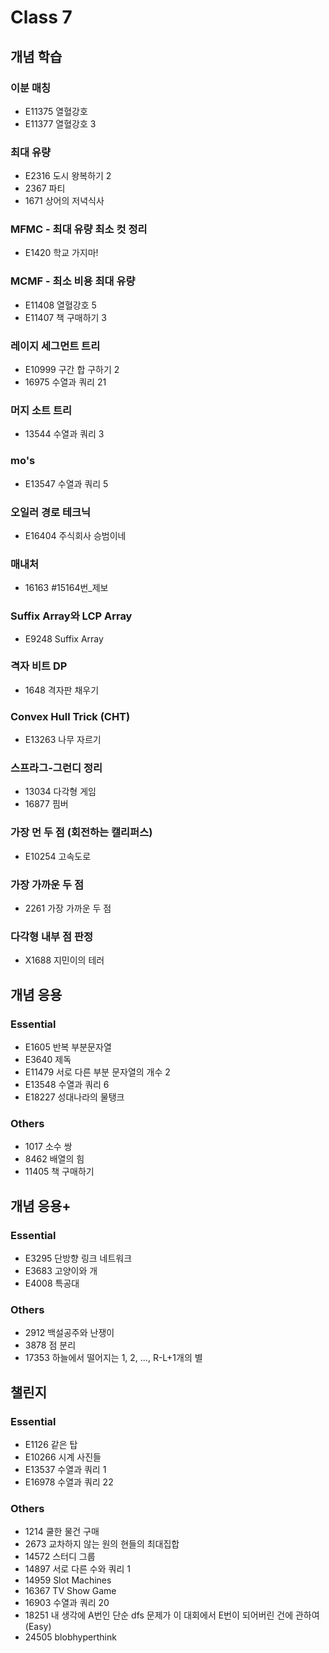 # Class 7


## 개념 학습

### 이분 매칭
- E11375	열혈강호
- E11377	열혈강호 3

### 최대 유량
- E2316	도시 왕복하기 2
- 2367	파티
- 1671	상어의 저녁식사

### MFMC - 최대 유량 최소 컷 정리
- E1420	학교 가지마!

### MCMF - 최소 비용 최대 유량
- E11408	열혈강호 5
- E11407	책 구매하기 3

### 레이지 세그먼트 트리
- E10999	구간 합 구하기 2
- 16975	수열과 쿼리 21

### 머지 소트 트리
- 13544	수열과 쿼리 3

### mo's
- E13547	수열과 쿼리 5

### 오일러 경로 테크닉
- E16404	주식회사 승범이네

### 매내처
- 16163	#15164번_제보

### Suffix Array와 LCP Array
- E9248	Suffix Array

### 격자 비트 DP
- 1648	격자판 채우기

### Convex Hull Trick (CHT)
- E13263	나무 자르기

### 스프라그-그런디 정리
- 13034	다각형 게임
- 16877	핌버

### 가장 먼 두 점 (회전하는 캘리퍼스)
- E10254	고속도로

### 가장 가까운 두 점
- 2261	가장 가까운 두 점

### 다각형 내부 점 판정
- X1688	지민이의 테러


## 개념 응용

### Essential
- E1605	반복 부분문자열
- E3640	제독
- E11479	서로 다른 부분 문자열의 개수 2
- E13548	수열과 쿼리 6
- E18227	성대나라의 물탱크

### Others
- 1017	소수 쌍
- 8462	배열의 힘
- 11405	책 구매하기


## 개념 응용+

### Essential
- E3295	단방향 링크 네트워크
- E3683	고양이와 개
- E4008	특공대

### Others
- 2912	백설공주와 난쟁이
- 3878	점 분리
- 17353	하늘에서 떨어지는 1, 2, ..., R-L+1개의 별


## 챌린지

### Essential
- E1126	같은 탑
- E10266	시계 사진들
- E13537	수열과 쿼리 1
- E16978	수열과 쿼리 22

### Others
- 1214	쿨한 물건 구매
- 2673	교차하지 않는 원의 현들의 최대집합
- 14572	스터디 그룹
- 14897	서로 다른 수와 쿼리 1
- 14959	Slot Machines
- 16367	TV Show Game
- 16903	수열과 쿼리 20
- 18251	내 생각에 A번인 단순 dfs 문제가 이 대회에서 E번이 되어버린 건에 관하여 (Easy)
- 24505	blobhyperthink

